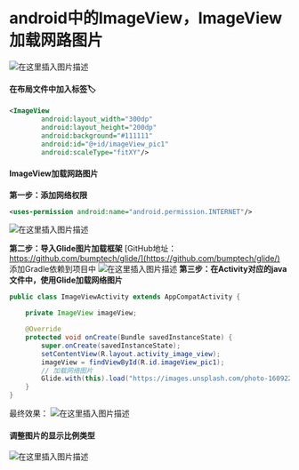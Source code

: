 ﻿# android中的ImageView，ImageView加载网路图片
![在这里插入图片描述](https://img-blog.csdnimg.cn/b24318d8a0634225bbc31d84322c8a58.png?x-oss-process=image/watermark,type_ZHJvaWRzYW5zZmFsbGJhY2s,shadow_50,text_Q1NETiBAQ2h1YW5ZYW5nIENoZW4=,size_20,color_FFFFFF,t_70,g_se,x_16)
#### 在布局文件中加入<ImageView>标签🏷️

```xml
<ImageView
        android:layout_width="300dp"
        android:layout_height="200dp"
        android:background="#111111"
        android:id="@+id/imageView_pic1"
        android:scaleType="fitXY"/>
```


#### ImageView加载网路图片
**第一步：添加网络权限**

```xml
<uses-permission android:name="android.permission.INTERNET"/>
```
![在这里插入图片描述](https://img-blog.csdnimg.cn/4b4287fef59e4851bae890a5ffcd8b6d.png?x-oss-process=image/watermark,type_ZHJvaWRzYW5zZmFsbGJhY2s,shadow_50,text_Q1NETiBAQ2h1YW5ZYW5nIENoZW4=,size_20,color_FFFFFF,t_70,g_se,x_16)

**第二步：导入Glide图片加载框架**
[GitHub地址：https://github.com/bumptech/glide/](https://github.com/bumptech/glide/)
添加Gradle依赖到项目中
![在这里插入图片描述](https://img-blog.csdnimg.cn/c530ec35bcc948d49df049c8446d4799.png?x-oss-process=image/watermark,type_ZHJvaWRzYW5zZmFsbGJhY2s,shadow_50,text_Q1NETiBAQ2h1YW5ZYW5nIENoZW4=,size_20,color_FFFFFF,t_70,g_se,x_16)
**第三步：在Activity对应的java文件中，使用Glide加载网络图片**

```java
public class ImageViewActivity extends AppCompatActivity {

    private ImageView imageView;

    @Override
    protected void onCreate(Bundle savedInstanceState) {
        super.onCreate(savedInstanceState);
        setContentView(R.layout.activity_image_view);
        imageView = findViewById(R.id.imageView_pic1);
        // 加载网络图片
        Glide.with(this).load("https://images.unsplash.com/photo-1609225151006-1d67f4e88db0?ixid=MnwxMjA3fDB8MHxwcm9maWxlLWxpa2VkfDZ8fHxlbnwwfHx8fA%3D%3D&ixlib=rb-1.2.1&auto=format&fit=crop&w=900&q=60").into(imageView);
    }
}
```
最终效果：
![在这里插入图片描述](https://img-blog.csdnimg.cn/df883847337543dc99bd05843196a2c0.png?x-oss-process=image/watermark,type_ZHJvaWRzYW5zZmFsbGJhY2s,shadow_50,text_Q1NETiBAQ2h1YW5ZYW5nIENoZW4=,size_20,color_FFFFFF,t_70,g_se,x_16)
#### 调整图片的显示比例类型
![在这里插入图片描述](https://img-blog.csdnimg.cn/649554113afa472e81c4dc584a64ab9b.png?x-oss-process=image/watermark,type_ZHJvaWRzYW5zZmFsbGJhY2s,shadow_50,text_Q1NETiBAQ2h1YW5ZYW5nIENoZW4=,size_20,color_FFFFFF,t_70,g_se,x_16)



